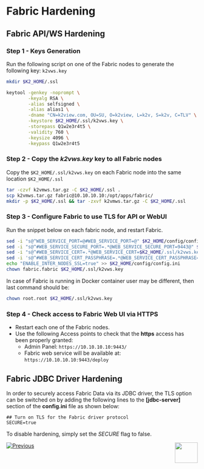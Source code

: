 # Fabric Hardening

## Fabric API/WS Hardening 

### Step 1 - Keys Generation

Run the following script on one of the Fabric nodes to generate the following key: ```k2vws.key```

~~~bash
mkdir $K2_HOME/.ssl

keytool -genkey -noprompt \
        -keyalg RSA \
        -alias selfsigned \
        -alias alias1 \
        -dname "CN=k2view.com, OU=SU, O=k2view, L=k2v, S=k2v, C=TLV" \
        -keystore $K2_HOME/.ssl/k2vws.key \
        -storepass Q1w2e3r4t5 \
        -validity 760 \
        -keysize 4096 \
        -keypass Q1w2e3r4t5
~~~

### Step 2 - Copy the *k2vws.key* key to all Fabric nodes

Copy the `$K2_HOME/.ssl/k2vws.key` on each Fabric node into the same location ```$K2_HOME/.ssl```

``` bash
tar -czvf k2vmws.tar.gz -C $K2_HOME/.ssl .
scp k2vmws.tar.gz fabric@10.10.10.10:/opt/apps/fabric/
mkdir -p $K2_HOME/.ssl && tar -zxvf k2vmws.tar.gz -C $K2_HOME/.ssl
```

### Step 3 - Configure Fabric to use TLS for API or WebUI

Run the snippet below on each fabric node, and restart Fabric.


```bash
sed -i "s@^WEB_SERVICE_PORT=@#WEB_SERVICE_PORT=@" $K2_HOME/config/config.ini
sed -i "s@^#WEB_SERVICE_SECURE_PORT=.*@WEB_SERVICE_SECURE_PORT=9443@" $K2_HOME/config/config.ini
sed -i "s@^#WEB_SERVICE_CERT=.*@WEB_SERVICE_CERT=$K2_HOME/.ssl/k2vws.key@" $K2_HOME/config/config.ini
sed -i 's@^#WEB_SERVICE_CERT_PASSPHRASE=.*@WEB_SERVICE_CERT_PASSPHRASE=Q1w2e3r4t5@g' $K2_HOME/config/config.ini
echo "ENABLE_INTER_NODES_SSL=true" >> $K2_HOME/config/config.ini
chown fabric.fabric $K2_HOME/.ssl/k2vws.key
```

In case of Fabric is running in Docker container user may be different, then last command should be:
```bash
chown root.root $K2_HOME/.ssl/k2vws.key
```


### Step 4 - Check access to Fabric Web UI via HTTPS

- Restart each one of the Fabric nodes.
- Use the following Access points to check that the **https** access has been properly granted: 
  - Admin Panel: ``` https://10.10.10.10:9443/ ```
  - Fabric web service will be available at: ``` https://10.10.10.10:9443/deploy ```

## Fabric JDBC Driver Hardening

In order to securely access Fabric Data via its JDBC driver, the TLS option can be switched on by adding the following lines to the **\[jdbc-server\]** section of the **config.ini** file as shown below:

```
## Turn on TLS for the Fabric driver protocol
SECURE=true
```
To disable hardening, simply set the *SECURE* flag to false.

[![Previous](/articles/images/Previous.png)](/articles/99_fabric_infras/devops/02_fabric_environments.md)[<img align="right" width="60" height="54" src="/articles/images/Next.png">](/articles/99_fabric_infras/devops/04_cassandra_hardening.md)
